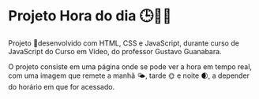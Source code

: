 # Projeto Hora do dia 🕒👩‍💻



Projeto 🚀desenvolvido com HTML, CSS e JavaScript, durante curso de JavaScript do Curso em Vídeo, do professor Gustavo Guanabara.

O projeto consiste em uma página onde se pode ver a hora em tempo real, com uma imagem que remete a manhã 🌤, tarde 🌞 e noite 🌒, a depender do horário em que for acessado.


